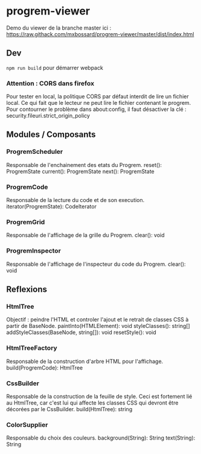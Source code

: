 # progrem-viewer

Demo du viewer de la branche master ici : https://raw.githack.com/mxbossard/progrem-viewer/master/dist/index.html

## Dev
`npm run build` pour démarrer webpack

### Attention : CORS dans firefox
Pour tester en local, la politique CORS par défaut interdit de lire un fichier local. Ce qui fait que le lecteur ne peut lire le fichier contenant le progrem. Pour contourner le problème dans about:config, il faut désactiver la clé : security.fileuri.strict_origin_policy

## Modules / Composants

### ProgremScheduler
Responsable de l'enchainement des etats du Progrem.
reset(): ProgremState
current(): ProgremState
next(): ProgremState

### ProgremCode
Responsable de la lecture du code et de son execution.
iterator(ProgremState): CodeIterator

### ProgremGrid
Responsable de l'affichage de la grille du Progrem.
clear(): void

### ProgremInspector
Responsable de l'affichage de l'inspecteur du code du Progrem.
clear(): void

## Reflexions

### HtmlTree
Objectif : peindre l'HTML et controler l'ajout et le retrait de classes CSS à partir de BaseNode.
paintInto(HTMLElement): void
styleClasses(): string[]
addStyleClasses(BaseNode, string[]): void
resetStyle(): void

### HtmlTreeFactory
Responsable de la construction d'arbre HTML pour l'affichage.
build(ProgremCode): HtmlTree

### CssBuilder
Responsable de la construction de la feuille de style. Ceci est fortement lié au HtmlTree, car c'est lui qui affecte les classes CSS qui devront être décorées par le CssBuilder.
build(HtmlTree): string

### ColorSupplier
Responsable du choix des couleurs.
background(String): String
text(String): String